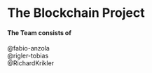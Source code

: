 # The Blockchain Project

#### The Team consists of
@fabio-anzola  
@rigler-tobias  
@RichardKrikler  
